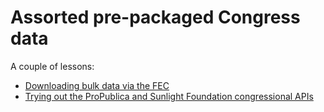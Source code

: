 # Assorted pre-packaged Congress data

A couple of lessons:

- [Downloading bulk data via the FEC](FEC-lesson.md)
- [Trying out the ProPublica and Sunlight Foundation congressional APIs](PP-SUN-lesson.md)
